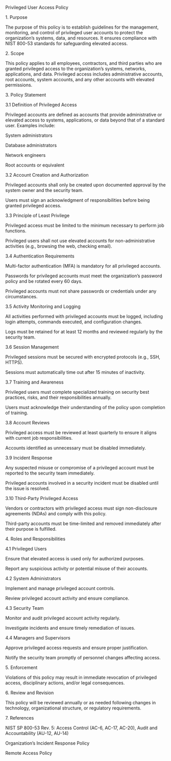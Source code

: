 Privileged User Access Policy

1\. Purpose

The purpose of this policy is to establish guidelines for the management, monitoring, and control of privileged user accounts to protect the organization’s systems, data, and resources. It ensures compliance with NIST 800-53 standards for safeguarding elevated access.

2\. Scope

This policy applies to all employees, contractors, and third parties who are granted privileged access to the organization’s systems, networks, applications, and data. Privileged access includes administrative accounts, root accounts, system accounts, and any other accounts with elevated permissions.

3\. Policy Statement

3.1 Definition of Privileged Access

Privileged accounts are defined as accounts that provide administrative or elevated access to systems, applications, or data beyond that of a standard user. Examples include:

System administrators

Database administrators

Network engineers

Root accounts or equivalent

3.2 Account Creation and Authorization

Privileged accounts shall only be created upon documented approval by the system owner and the security team.

Users must sign an acknowledgment of responsibilities before being granted privileged access.

3.3 Principle of Least Privilege

Privileged access must be limited to the minimum necessary to perform job functions.

Privileged users shall not use elevated accounts for non-administrative activities (e.g., browsing the web, checking email).

3.4 Authentication Requirements

Multi-factor authentication (MFA) is mandatory for all privileged accounts.

Passwords for privileged accounts must meet the organization’s password policy and be rotated every 60 days.

Privileged accounts must not share passwords or credentials under any circumstances.

3.5 Activity Monitoring and Logging

All activities performed with privileged accounts must be logged, including login attempts, commands executed, and configuration changes.

Logs must be retained for at least 12 months and reviewed regularly by the security team.

3.6 Session Management

Privileged sessions must be secured with encrypted protocols (e.g., SSH, HTTPS).

Sessions must automatically time out after 15 minutes of inactivity.

3.7 Training and Awareness

Privileged users must complete specialized training on security best practices, risks, and their responsibilities annually.

Users must acknowledge their understanding of the policy upon completion of training.

3.8 Account Reviews

Privileged access must be reviewed at least quarterly to ensure it aligns with current job responsibilities.

Accounts identified as unnecessary must be disabled immediately.

3.9 Incident Response

Any suspected misuse or compromise of a privileged account must be reported to the security team immediately.

Privileged accounts involved in a security incident must be disabled until the issue is resolved.

3.10 Third-Party Privileged Access

Vendors or contractors with privileged access must sign non-disclosure agreements (NDAs) and comply with this policy.

Third-party accounts must be time-limited and removed immediately after their purpose is fulfilled.

4\. Roles and Responsibilities

4.1 Privileged Users

Ensure that elevated access is used only for authorized purposes.

Report any suspicious activity or potential misuse of their accounts.

4.2 System Administrators

Implement and manage privileged account controls.

Review privileged account activity and ensure compliance.

4.3 Security Team

Monitor and audit privileged account activity regularly.

Investigate incidents and ensure timely remediation of issues.

4.4 Managers and Supervisors

Approve privileged access requests and ensure proper justification.

Notify the security team promptly of personnel changes affecting access.

5\. Enforcement

Violations of this policy may result in immediate revocation of privileged access, disciplinary actions, and/or legal consequences.

6\. Review and Revision

This policy will be reviewed annually or as needed following changes in technology, organizational structure, or regulatory requirements.

7\. References

NIST SP 800-53 Rev. 5: Access Control (AC-6, AC-17, AC-20), Audit and Accountability (AU-12, AU-14)

Organization’s Incident Response Policy

Remote Access Policy
